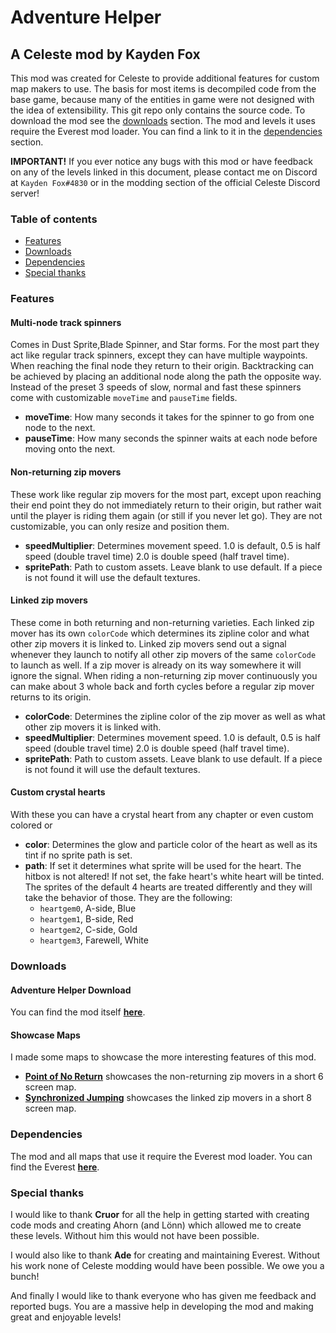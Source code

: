 ﻿# Adventure Helper
## A Celeste mod by Kayden Fox
This mod was created for Celeste to provide additional features for custom map makers to use.
The basis for most items is decompiled code from the base game, because many of the entities in game
were not designed with the idea of extensibility. This git repo only contains the source code. To
download the mod see the [downloads](#downloads) section. The mod and levels it uses require
the Everest mod loader. You can find a link to it in the [dependencies](#dependencies) section.

**IMPORTANT!** If you ever notice any bugs with this mod or have feedback on any of the levels
linked in this document, please contact me on Discord at `Kayden Fox#4830` or in the modding
section of the official Celeste Discord server!

### Table of contents
- [Features](#features)
- [Downloads](#downloads)
- [Dependencies](#dependencies)
- [Special thanks](#thanks)

### <a name=features>Features
#### Multi-node track spinners
Comes in Dust Sprite,Blade Spinner, and Star forms. For the most part they act like regular track spinners, 
except they can have multiple waypoints. When reaching the final node they return to their origin. Backtracking
can be achieved by placing an additional node along the path the opposite way. Instead of the preset 3 speeds
of slow, normal and fast these spinners come with customizable `moveTime` and `pauseTime` fields.
- **moveTime**: How many seconds it takes for the spinner to go from one node to the next.
- **pauseTime**: How many seconds the spinner waits at each node before moving onto the next.

#### Non-returning zip movers
These work like regular zip movers for the most part, except upon reaching their end point they do not 
immediately return to their origin, but rather wait until the player is riding them again (or still if you never
let go). They are not customizable, you can only resize and position them.
- **speedMultiplier**: Determines movement speed. 1.0 is default, 0.5 is half speed (double travel time) 2.0 is double speed (half travel time).
- **spritePath**: Path to custom assets. Leave blank to use default. If a piece is not found it will use the default textures.

#### Linked zip movers
These come in both returning and non-returning varieties. Each linked zip mover has its own `colorCode` which
determines its zipline color and what other zip movers it is linked to. Linked zip movers send out a signal 
whenever they launch to notify all other zip movers of the same `colorCode` to launch as well. If a zip mover
is already on its way somewhere it will ignore the signal. When riding a non-returning zip mover continuously
you can make about 3 whole back and forth cycles before a regular zip mover returns to its origin.
- **colorCode**: Determines the zipline color of the zip mover as well as what other zip movers it is linked with.
- **speedMultiplier**: Determines movement speed. 1.0 is default, 0.5 is half speed (double travel time) 2.0 is double speed (half travel time).
- **spritePath**: Path to custom assets. Leave blank to use default. If a piece is not found it will use the default textures.

#### Custom crystal hearts
With these you can have a crystal heart from any chapter or even custom colored or 
- **color**: Determines the glow and particle color of the heart as well as its tint if no sprite path is set.
- **path**: If set it determines what sprite will be used for the heart. The hitbox is not altered! If not set, the
fake heart's white heart will be tinted. The sprites of the default 4 hearts are treated differently and they will take
the behavior of those. They are the following: 
  * `heartgem0`, A-side, Blue
  * `heartgem1`, B-side, Red
  * `heartgem2`, C-side, Gold
  * `heartgem3`, Farewell, White

### <a name=downloads>Downloads
#### Adventure Helper Download
You can find the mod itself **[here](https://gamebanana.com/gamefiles/9807)**.

#### Showcase Maps
I made some maps to showcase the more interesting features of this mod.
- **[Point of No Return](https://gamebanana.com/maps/206359)** showcases the non-returning zip movers in a short 6 screen map.
- **[Synchronized Jumping](https://gamebanana.com/maps/206380)** showcases the linked zip movers in a short 8 screen map.

### <a name=dependencies>Dependencies
The mod and all maps that use it require the Everest mod loader. You can find the Everest **[here](https://gamebanana.com/tools/6449)**.

### <a name=thanks>Special thanks
I would like to thank **Cruor** for all the help in getting started with creating code mods and creating Ahorn (and Lönn) which
allowed me to create these levels. Without him this would not have been possible.

I would also like to thank **Ade** for creating and maintaining Everest. Without his work none of Celeste modding would have been possible.
We owe you a bunch!

And finally I would like to thank everyone who has given me feedback and reported bugs. You are a massive help
in developing the mod and making great and enjoyable levels!

